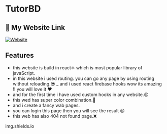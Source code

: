 # TutorBD

 


## 🔗 My Website Link
[![Website](https://img.shields.io/badge/let's-go-000?style=for-the-badge&logo=&logoColor=white)](https://chic-marigold-ba0c5a.netlify.app/services)
  

## Features

-  this website is build in react⚛️ which is most popular library of javaScript. 
- in this website i used routing. you can go any page by using routing without reloading.😎
_  and i used react firebase hooks wow its amazing !! you will love it ❤
-  and for the first time i have used custom hooks in any website.😍
- this wed has super color combination.🎨
- and i create a fancy wab pages.
- you can login this page then you will see the result 😍
- this web has also 404 not found page.❌

img.shields.io